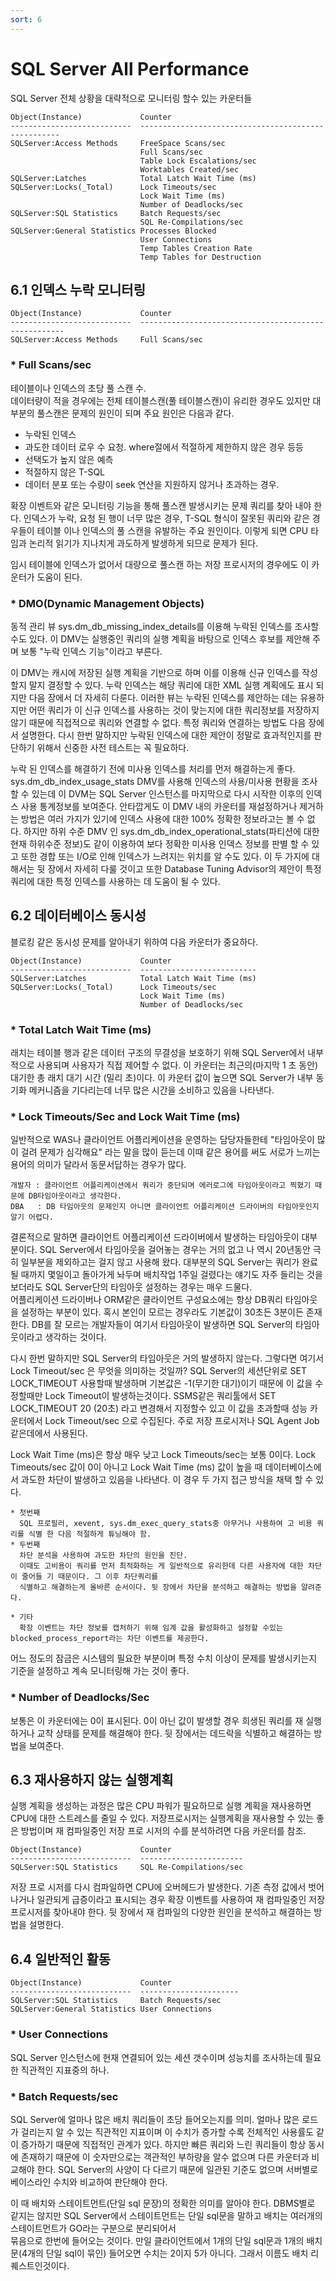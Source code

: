 ```yaml
---
sort: 6
---
```


# SQL Server All Performance
SQL Server 전체 상황을 대략적으로 모니터링 할수 있는 카운터들

```
Object(Instance)             Counter
---------------------------  ----------------------------------------------------
SQLServer:Access Methods     FreeSpace Scans/sec
                             Full Scans/sec
                             Table Lock Escalations/sec
                             Worktables Created/sec
SQLServer:Latches            Total Latch Wait Time (ms)
SQLServer:Locks(_Total)      Lock Timeouts/sec
                             Lock Wait Time (ms)
                             Number of Deadlocks/sec
SQLServer:SQL Statistics     Batch Requests/sec
                             SQL Re-Compilations/sec
SQLServer:General Statistics Processes Blocked
                             User Connections
                             Temp Tables Creation Rate
                             Temp Tables for Destruction                            
```

## 6.1 인덱스 누락 모니터링
```
Object(Instance)             Counter       
---------------------------  -----------------------------------------------------
SQLServer:Access Methods     Full Scans/sec
```

### * Full Scans/sec
테이블이나 인덱스의 초당 풀 스캔 수.  
데이터량이 적을 경우에는 전체 테이블스캔(풀 테이블스캔)이 유리한 경우도 있지만 대부분의 풀스캔은 문제의 원인이 되며 주요 원인은 다음과 같다.

  * 누락된 인덱스
  * 과도한 데이터 로우 수 요청. where절에서 적절하게 제한하지 않은 경우 등등
  * 선택도가 높지 않은 예측
  * 적절하지 않은 T-SQL
  * 데이터 분포 또는 수량이 seek 연산을 지원하지 않거나 초과하는 경우.

확장 이벤트와 같은 모니터링 기능을 통해 풀스캔 발생시키는 문제 쿼리를 찾아 내야 한다. 인덱스가 누락, 요청 된 행이 너무 많은 경우, T-SQL 형식이 잘못된 쿼리와 같은 경우들이 테이블 이나 인덱스의 풀 스캔을 유발하는 주요 원인이다. 이렇게 되면 CPU 타임과 논리적 읽기가 지나치게 과도하게 발생하게 되므로 문제가 된다.

임시 테이블에 인덱스가 없어서 대량으로 풀스캔 하는 저장 프로시저의 경우에도 이 카운터가 도움이 된다.


### * DMO(Dynamic Management Objects)
동적 관리 뷰 sys.dm_db_missing_index_details를 이용해 누락된 인덱스를  조사할 수도 있다.
이 DMV는 실행중인 쿼리의 실행 계획을 바탕으로 인덱스 후보를 제안해 주며 보통 "누락 인덱스 기능"이라고 부른다.

이 DMV는 캐시에 저장된 실행 계획을 기반으로 하며 이를 이용해 신규 인덱스를 작성할지 말지 결정할 수 있다. 누락 인덱스는 해당 쿼리에 대한 XML 실행 계획에도 표시 되지만 다음 장에서 더 자세히 다룬다. 이러한 뷰는 누락된 인덱스를 제안하는 데는 유용하지만 어떤 쿼리가 이 신규 인덱스를 사용하는 것이 맞는지에 대한 쿼리정보를 저장하지 않기 때문에 직접적으로 쿼리와 연결할 수 없다. 특정 쿼리와 연결하는 방법도 다음 장에서 설명한다. 다시 한번 말하지만 누락된 인덱스에 대한 제안이 정말로 효과적인지를 판단하기 위해서 신중한 사전 테스트는 꼭 필요하다.

누락 된 인덱스를 해결하기 전에 미사용 인덱스를 처리를 먼저 해결하는게 좋다.  
sys.dm_db_index_usage_stats DMV를 사용해 인덱스의 사용/미사용 현황을 조사할 수 있는데 이 DVM는 SQL Server 인스턴스를 마지막으로 다시 시작한 이후의 인덱스 사용 통계정보를 보여준다. 안타깝게도 이 DMV 내의 카운터를 재설정하거나 제거하는 방법은 여러 가지가 있기에 인덱스 사용에 대한 100% 정확한 정보라고는 볼 수 없다. 하지만 하위 수준 DMV 인 sys.dm_db_index_operational_stats(파티션에 대한 현재 하위수준 정보)도 같이 이용하여 보다 정확한 미사용 인덱스 정보를 판별 할 수 있고 또한 경합 또는 I/O로 인해 인덱스가 느려지는 위치를 알 수도 있다. 이 두 가지에 대해서는 뒷 장에서 자세히 다룰 것이고 또한 Database Tuning Advisor의 제안이 특정 쿼리에 대한 특정 인덱스를 사용하는 데 도움이 될 수 있다.


## 6.2 데이터베이스 동시성
블로킹 같은 동시성 문제를 알아내기 위하여 다음 카운터가 중요하다.
```
Object(Instance)             Counter
---------------------------  --------------------------
SQLServer:Latches            Total Latch Wait Time (ms)
SQLServer:Locks(_Total)      Lock Timeouts/sec
                             Lock Wait Time (ms)
                             Number of Deadlocks/sec
```
### * Total Latch Wait Time (ms)
래치는 테이블 행과 같은 데이터 구조의 무결성을 보호하기 위해 SQL Server에서 내부적으로 사용되며 사용자가 직접 제어할 수 없다. 이 카운터는 최근의(마지막 1 초 동안) 대기한 총 래치 대기 시간 (밀리 초)이다. 이 카운터 값이 높으면 SQL Server가 내부 동기화 메커니즘을 기다리는데 너무 많은 시간을 소비하고 있음을 나타낸다.

### * Lock Timeouts/Sec and Lock Wait Time (ms)
일반적으로 WAS나 클라이언트 어플리케이션을 운영하는 담당자들한테 "타임아웃이 많이 걸려 문제가 심각해요" 라는 말을 많이 듣는데 이때 같은 용어를 써도 서로가 느끼는 용어의 의미가 달라서 동문서답하는 경우가 많다.

    개발자 : 클라이언트 어플리케이션에서 쿼리가 중단되며 에러로그에 타임아웃이라고 찍혔기 때문에 DB타임아웃이라고 생각한다.
    DBA   : DB 타임아웃의 문제인지 아니면 클라이언트 어플리케이션 드라이버의 타임아웃인지 알기 어렵다.

결론적으로 말하면 클라이언트 어플리케이션 드라이버에서 발생하는 타임아웃이 대부분이다. SQL Server에서 타임아웃을 걸어놓는 경우는 거의 없고 나 역시 20년동안 극히 일부분을 제외하고는 걸지 않고 사용해 왔다. 대부분의 SQL Server는 쿼리가 완료될 때까지 몇일이고 돌아가게 놔두며 배치작업 1주일 걸렸다는 얘기도 자주 들리는 것을 보더라도 SQL Server단의 타임아웃 설정하는 경우는 매우 드물다.  
어플리케이션 드라이버나 ORM같은 클라이언트 구성요소에는 항상 DB쿼리 타임아웃을 설정하는 부분이 있다. 혹시 본인이 모르는 경우라도 기본값이 30초든 3분이든 존재한다. DB를 잘 모르는 개발자들이 여기서 타임아웃이 발생하면 SQL Server의 타임아웃이라고 생각하는 것이다.  

다시 한번 말하지만 SQL Server의 타임아웃은 거의 발생하지 않는다. 그렇다면 여기서 Lock Timeout/sec 은 무엇을 의미하는 것일까? SQL Server의 세션단위로 SET LOCK_TIMEOUT 사용할때 발생하며 기본값은 -1(무기한 대기)이기 때문에 이 값을 수정할때만 Lock Timeout이 발생하는것이다.
SSMS같은 쿼리툴에서 SET LOCK_TIMEOUT 20 (20초) 라고 변경해서 지정할수 있고 이 값을 초과할때 성능 카운터에서 Lock Timeout/sec 으로 수집된다. 주로 저장 프로시저나 SQL Agent Job같은데에서 사용된다.

Lock Wait Time (ms)은 항상 매우 낮고 Lock Timeouts/sec는 보통 0이다. Lock Timeouts/sec 값이 0이 아니고 Lock Wait Time (ms) 값이 높을 때 데이터베이스에서 과도한 차단이 발생하고 있음을 나타낸다. 이 경우 두 가지 접근 방식을 채택 할 수 있다.

    * 첫번째
      SQL 프로필러, xevent, sys.dm_exec_query_stats중 아무거나 사용하여 고 비용 쿼리를 식별 한 다음 적절하게 튜닝해야 함.
    * 두번째
      차단 분석을 사용하여 과도한 차단의 원인을 진단.
      이때도 고비용이 쿼리를 먼저 최적화하는 게 일반적으로 유리한데 다른 사용자에 대한 차단이 줄어들 기 때문이다. 그 이후 차단쿼리를
      식별하고 해결하는게 올바른 순서이다. 뒷 장에서 차단을 분석하고 해결하는 방법을 알려준다.
    
    * 기타
      확장 이벤트는 차단 정보를 캡처하기 위해 임계 값을 활성화하고 설정할 수있는 blocked_process_report라는 차단 이벤트를 제공한다.

어느 정도의 잠금은 시스템의 필요한 부분이며 특정 수치 이상이 문제를 발생시키는지 기준을 설정하고 계속 모니터링해 가는 것이 좋다.


### * Number of Deadlocks/Sec
보통은 이 카운터에는 0이 표시된다. 0이 아닌 값이 발생할 경우 희생된 쿼리를 재 실행하거나 교착 상태를 문제를 해결해야 한다. 뒷 장에서는 데드락을 식별하고 해결하는 방법을 보여준다.


## 6.3 재사용하지 않는 실행계획
실행 계획을 생성하는 과정은 많은 CPU 파워가 필요하므로 실행 계획을 재사용하면 CPU에 대한 스트레스를 줄일 수 있다. 저장프로시저는 실행계획을 재사용할 수 있는 좋은 방법이며 재 컴파일중인 저장 프로 시저의 수를 분석하려면 다음 카운터를 참조. 

```
Object(Instance)             Counter
---------------------------  -----------------------
SQLServer:SQL Statistics     SQL Re-Compilations/sec
```

저장 프로 시저를 다시 컴파일하면 CPU에 오버헤드가 발생한다. 기존 측정 값에서 벗어나거나 일관되게 급증이라고 표시되는 경우 확장 이벤트를 사용하여 재 컴파일중인 저장 프로시저를 찾아내야 한다. 뒷 장에서 재 컴파일의 다양한 원인을 분석하고 해결하는 방법을 설명한다.

## 6.4 일반적인 활동
```
Object(Instance)             Counter
---------------------------  ----------------------
SQLServer:SQL Statistics     Batch Requests/sec
SQLServer:General Statistics User Connections
```

### * User Connections
SQL Server 인스턴스에 현재 연결되어 있는 세션 갯수이며 성능치를 조사하는데 필요한 직관적인 지표중의 하나. 

### * Batch Requests/sec
SQL Server에 얼마나 많은 배치 쿼리들이 초당 들어오는지를 의미. 얼마나 많은 로드가 걸리는지 알 수 있는 직관적인 지표이며 이 수치가 증가할 수록 전체적인 사용률도 같이 증가하기 때문에 직접적인 관계가 있다.
하지만 빠른 쿼리와 느린 쿼리들이 항상 동시에 존재하기 때문에 이 숫자만으로는 객관적인 부하량을 알수 없으며 다른 카운터과 비교해야 한다.
SQL Server의 사양이 다 다르기 때문에 일관된 기준도 없으며 서버별로 베이스라인 수치와 비교하여 판단해야 한다.

  이 때 배치와 스테이트먼트(단일 sql 문장)의 정확한 의미를 알아야 한다. 
  DBMS별로 같지는 않지만 SQL Server에서 스테이트먼트는 단일 sql문을 말하고 배치는 여러개의 스테이트먼트가 GO라는 구분으로 분리되어서  
  묶음으로 한번에 들어오는 것이다.
  만일 클라이언트에서 1개의 단일 sql문과 1개의 배치문(4개의 단일 sql이 묶인) 들어오면 수치는 2이지 5가 아니다.
  그래서 이름도 배치 리퀘스트인것이다.
